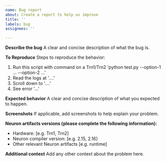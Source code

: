 ```yaml
---
name: Bug report
about: Create a report to help us improve
title: ''
labels: bug
assignees: ''

---
```


**Describe the bug**
A clear and concise description of what the bug is.

**To Reproduce**
Steps to reproduce the behavior:
1. Run this script with command on a Trn1/Trn2 'python test.py --option-1 ... --option-2 ...'
2. Read the logs at '....'
3. Scroll down to '....'
4. See error '...'

**Expected behavior**
A clear and concise description of what you expected to happen.

**Screenshots**
If applicable, add screenshots to help explain your problem.

**Neuron artifacts versions (please complete the following information):**
 - Hardware: [e.g. Trn1, Trn2]
 - Neuron compiler version: [e.g. 2.15, 2.16]
 - Other relevant Neuron artifacts [e.g. runtime]

**Additional context**
Add any other context about the problem here.
